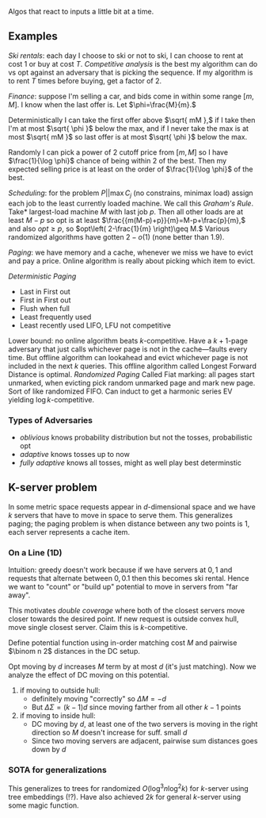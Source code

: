 Algos that react to inputs a little bit at a time.

## Examples
*Ski rentals*: each day I choose to ski or not to ski, I can choose to rent at cost $1$ or buy at cost $T$. *Competitive analysis* is the best my algorithm can do vs opt against an adversary that is picking the sequence. If my algorithm is to rent $T$ times before buying, get a factor of 2.

*Finance*: suppose I'm selling a car, and bids come in within some range $[m,M].$ I know when the last offer is. Let $\phi=\frac{M}{m}.$

Deterministically I can take the first offer above $\sqrt{ mM },$ if I take then I'm at most $\sqrt{ \phi }$ below the max, and if I never take the max is at most $\sqrt{ mM }$ so last offer is at most $\sqrt{ \phi }$ below the max.

Randomly I can pick a power of 2 cutoff price from $[m,M]$ so I have $\frac{1}{\log \phi}$ chance of being within $2$ of the best. Then my expected selling price is at least on the order of $\frac{1}{\log \phi}$ of the best.

*Scheduling*: for the problem $P||\max C_{j}$ (no constrains, minimax load) assign each job to the least currently loaded machine. We call this *Graham's Rule*. Take* largest-load machine $M_{}$ with last job $p.$ Then all other loads are at least $M_{}-p$ so opt is at least $\frac{{m(M-p)+p}}{m}=M-p+\frac{p}{m},$ and also $opt\geq p,$ so $opt\left( 2-\frac{1}{m} \right)\geq M.$ Various randomized algorithms have gotten $2-o(1)$ (none better than 1.9).

*Paging*: we have memory and a cache, whenever we miss we have to evict and pay a price. Online algorithm is really about picking which item to evict.

*Deterministic Paging*
- Last in First out
- First in First out
- Flush when full
- Least frequently used
- Least recently used
LIFO, LFU not competitive

Lower bound: no online algorithm beats $k$-competitive. Have a $k+1$-page adversary that just calls whichever page is not in the cache—faults every time. But offline algorithm can lookahead and evict whichever page is not included in the next $k$ queries. This offline algorithm called Longest Forward Distance is optimal.
*Randomized Paging*
Called Fiat marking: all pages start unmarked, when evicting pick random unmarked page and mark new page. Sort of like randomized FIFO. Can induct to get a harmonic series EV yielding $\log k$-competitive.
### Types of Adversaries
- *oblivious* knows probability distribution but not the tosses, probabilistic opt
- *adaptive* knows tosses up to now
- *fully adaptive* knows all tosses, might as well play best determinstic 
## K-server problem
In some metric space requests appear in $d$-dimensional space and we have $k$ servers that have to move in space to serve them. This generalizes paging; the paging problem is when distance between any two points is $1,$ each server represents a cache item.
### On a Line (1D)
Intuition: greedy doesn't work because if we have servers at $0,1$ and requests that alternate between $0, 0.1$ then this becomes ski rental. Hence we want to "count" or "build up" potential to move in servers from "far away".

This motivates *double coverage* where both of the closest servers move closer towards the desired point. If new request is outside convex hull, move single closest server.
Claim this is $k$-competitive.

Define potential function using in-order matching cost $M$ and pairwise $\binom n 2$ distances in the DC setup.

Opt moving by $d$ increases $M$ term by at most $d$ (it's just matching). Now we analyze the effect of DC moving on this potential.
1. if moving to outside hull:
	- definitely moving "correctly" so $\Delta M=-d$
	- But $\Delta\Sigma=(k-1)d$ since moving farther from all other $k-1$ points
2. if moving to inside hull:
	- DC moving by $d$, at least one of the two servers is moving in the right direction so $M$ doesn't increase for suff. small $d$
	- Since two moving servers are adjacent, pairwise sum distances goes down by $d$
### SOTA for generalizations
This generalizes to trees for randomized $O(\log ^{3}n\log ^{2}k)$ for $k$-server using tree embeddings (!?). Have also achieved $2k$ for general $k$-server using some magic function.